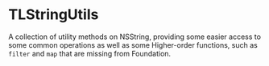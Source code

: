 TLStringUtils
=============
A collection of utility methods on NSString, providing some easier access to some common operations as well as some Higher-order functions, such as `filter` and `map` that are missing from Foundation.